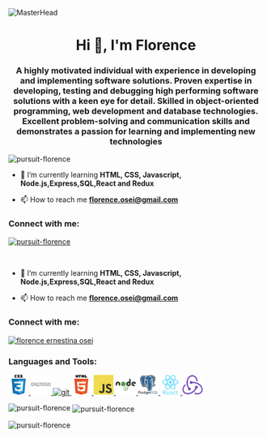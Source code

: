 ![MasterHead](https://scitechdaily.com/images/AI-Technology-Creation-Concept.gif)
<!-- ![MasterHead](https://i.pinimg.com/originals/2f/f4/28/2ff428006f3ade5f10beac69372062ab.gif) -->
<h1 align="center">Hi 👋, I'm Florence</h1>
<h3 align="center">A highly motivated individual with experience in developing and implementing software solutions. Proven expertise in developing, testing and debugging high performing software solutions with a keen eye for detail. Skilled in object-oriented programming, web development and database technologies. Excellent problem-solving and communication skills and demonstrates a passion for learning and implementing new technologies</h3>

<!-- <img align="right" alt="Coding" width="400" src="https://encrypted-tbn0.gstatic.com/images?q=tbn:ANd9GcQzU776IVDcAWbcqpL7ynpqJgBRVMJ3HHvnjw&usqp=CAU"> -->
<!--<img align="right" alt="Coding" width="400" src="https://microblink.com/wp-content/uploads/2021/04/header.png">-->

<p align="left"> <img src="https://komarev.com/ghpvc/?username=pursuit-florence&label=Profile%20views&color=0e75b6&style=flat" alt="pursuit-florence" /> </p>

- 🌱 I’m currently learning **HTML, CSS, Javascript, Node.js,Express,SQL,React and Redux**

- 📫 How to reach me **florence.osei@gmail.com**

<h3 align="left">Connect with me:</h3>

<p align="left"> <a href="https://github.com/ryo-ma/github-profile-trophy"><img src="https://github-profile-trophy.vercel.app/?username=pursuit-florence" alt="pursuit-florence" /></a> </p>

<p align="left"> <a href="https://twitter.com/" target="blank"><img src="https://img.shields.io/twitter/follow/?logo=twitter&style=for-the-badge" alt="" /></a> </p>

- 🌱 I’m currently learning **HTML, CSS, Javascript, Node.js,Express,SQL,React and Redux**

- 📫 How to reach me **florence.osei@gmail.com**

<h3 align="left">Connect with me:</h3>
<p align="left">
<a href="https://www.linkedin.com/in/florence-ernestina-osei/" target="blank"><img align="center" src="https://raw.githubusercontent.com/rahuldkjain/github-profile-readme-generator/master/src/images/icons/Social/linked-in-alt.svg" alt="florence ernestina osei" height="30" width="40" /></a>
</p>

<h3 align="left">Languages and Tools:</h3>
<p align="left"> <a href="https://www.w3schools.com/css/" target="_blank" rel="noreferrer"> <img src="https://raw.githubusercontent.com/devicons/devicon/master/icons/css3/css3-original-wordmark.svg" alt="css3" width="40" height="40"/> </a> <a href="https://expressjs.com" target="_blank" rel="noreferrer"> <img src="https://raw.githubusercontent.com/devicons/devicon/master/icons/express/express-original-wordmark.svg" alt="express" width="40" height="40"/> </a> <a href="https://git-scm.com/" target="_blank" rel="noreferrer"> <img src="https://www.vectorlogo.zone/logos/git-scm/git-scm-icon.svg" alt="git" width="40" height="40"/> </a> <a href="https://www.w3.org/html/" target="_blank" rel="noreferrer"> <img src="https://raw.githubusercontent.com/devicons/devicon/master/icons/html5/html5-original-wordmark.svg" alt="html5" width="40" height="40"/> </a> <a href="https://developer.mozilla.org/en-US/docs/Web/JavaScript" target="_blank" rel="noreferrer"> <img src="https://raw.githubusercontent.com/devicons/devicon/master/icons/javascript/javascript-original.svg" alt="javascript" width="40" height="40"/> </a> <a href="https://nodejs.org" target="_blank" rel="noreferrer"> <img src="https://raw.githubusercontent.com/devicons/devicon/master/icons/nodejs/nodejs-original-wordmark.svg" alt="nodejs" width="40" height="40"/> </a> <a href="https://www.postgresql.org" target="_blank" rel="noreferrer"> <img src="https://raw.githubusercontent.com/devicons/devicon/master/icons/postgresql/postgresql-original-wordmark.svg" alt="postgresql" width="40" height="40"/> </a> <a href="https://reactjs.org/" target="_blank" rel="noreferrer"> <img src="https://raw.githubusercontent.com/devicons/devicon/master/icons/react/react-original-wordmark.svg" alt="react" width="40" height="40"/> </a> <a href="https://redux.js.org" target="_blank" rel="noreferrer"> <img src="https://raw.githubusercontent.com/devicons/devicon/master/icons/redux/redux-original.svg" alt="redux" width="40" height="40"/> </a> </p>

<p><img align="left" src="https://github-readme-stats.vercel.app/api/top-langs?username=pursuit-florence&show_icons=true&locale=en&layout=compact" alt="pursuit-florence" /></p>

<p>&nbsp;<img align="center" src="https://github-readme-stats.vercel.app/api?username=pursuit-florence&show_icons=true&locale=en" alt="pursuit-florence" /></p>

<p><img align="center" src="https://github-readme-streak-stats.herokuapp.com/?user=pursuit-florence&" alt="pursuit-florence" /></p>

